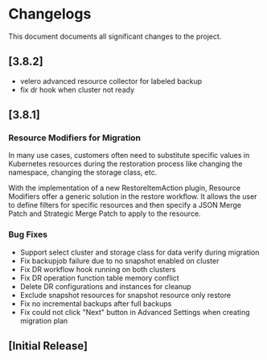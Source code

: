 # Changelogs
This document documents all significant changes to the project.

## [3.8.2]
* velero advanced resource collector for labeled backup
* fix dr hook when cluster not ready

## [3.8.1]
### Resource Modifiers for Migration
In many use cases, customers often need to substitute specific values in Kubernetes resources during the restoration process like changing the namespace, changing the storage class, etc.

With the implementation of a new RestoreItemAction plugin, Resource Modifiers offer a generic solution in the restore workflow. It allows the user to define filters for specific resources and then specify a JSON Merge Patch and Strategic Merge Patch to apply to the resource.

### Bug Fixes
* Support select cluster and storage class for data verify during migration
* Fix backupjob failure due to no snapshot enabled on cluster
* Fix DR workflow hook running on both clusters
* Fix DR operation function table memory conflict
* Delete DR configurations and instances for cleanup
* Exclude snapshot resources for snapshot resource only restore
* Fix no incremental backups after full backups
* Fix could not click "Next" button in Advanced Settings when creating migration plan

## [Initial Release]